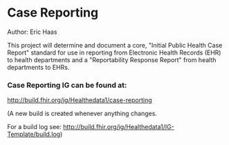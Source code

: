 # Case Reporting 
Author:  Eric Haas

This project will determine and document a core, "Initial Public Health Case Report" standard for use in reporting from Electronic Health Records (EHR) to health departments and a "Reportability Response Report" from health departments to EHRs.

### Case Reporting IG can be found at:

http://build.fhir.org/ig/Healthedata1/case-reporting

(A new build is created whenever anything changes.

For a build log see: http://build.fhir.org/ig/Healthedata1/IG-Template/build.log)
